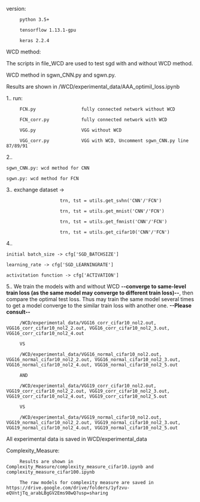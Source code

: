 version: 
         
         python 3.5+

         tensorflow 1.13.1-gpu
         
         keras 2.2.4
         
WCD method:

The scripts in file_WCD are used to test sgd with and without WCD method.

WCD method in sgwn_CNN.py and sgwn.py.

Results are shown in /WCD/experimental_data/AAA_optimil_loss.ipynb

1..  run: 

         FCN.py                 fully connected network without WCD

         FCN_corr.py            fully connected network with WCD
         
         VGG.py                 VGG without WCD
         
         VGG_corr.py            VGG with WCD, Uncomment sgwn_CNN.py line 87/89/91

2..  

    sgwn_CNN.py: wcd method for CNN

    sgwn.py: wcd method for FCN
    
3..  exchange dataset -> 

                        trn, tst = utils.get_svhn('CNN'/'FCN')

                        trn, tst = utils.get_mnist('CNN'/'FCN')
                        
                        trn, tst = utils.get_fmnist('CNN'/'FCN')
                        
                        trn, tst = utils.get_cifar10('CNN'/'FCN')
    
4..  
   
    initial batch_size -> cfg['SGD_BATCHSIZE'] 

    learning_rate -> cfg['SGD_LEARNINGRATE']

    activitation function -> cfg['ACTIVATION']
    
5.. We train the models with and without WCD **--converge to same-level train loss (as the same model may converge to different train loss)--**, then compare the optimal test loss. Thus may train the same model several times to get a model converge to the similar train loss with another one. **--Please consult--**

         /WCD/experimental_data/VGG16_corr_cifar10_nol2.out, VGG16_corr_cifar10_nol2_2.out, VGG16_corr_cifar10_nol2_3.out, VGG16_corr_cifar10_nol2_4.out  

         VS  

         /WCD/experimental_data/VGG16_normal_cifar10_nol2.out, VGG16_normal_cifar10_nol2_2.out, VGG16_normal_cifar10_nol2_3.out, VGG16_normal_cifar10_nol2_4.out, VGG16_normal_cifar10_nol2_5.out
         
         AND
         
         /WCD/experimental_data/VGG19_corr_cifar10_nol2.out, VGG19_corr_cifar10_nol2_2.out, VGG19_corr_cifar10_nol2_3.out, VGG19_corr_cifar10_nol2_4.out, VGG19_corr_cifar10_nol2_5.out
         
         VS
         
         /WCD/experimental_data/VGG19_normal_cifar10_nol2.out, VGG19_normal_cifar10_nol2_2.out, VGG19_normal_cifar10_nol2_3.out, VGG19_normal_cifar10_nol2_4.out, VGG19_normal_cifar10_nol2_5.out
         

All experimental data is saved in WCD/experimental_data     


Complexity_Measure:

         Results are shown in Complexity_Measure/complexity_measure_cifar10.ipynb and complexity_measure_cifar100.ipynb

         The raw models for complexity measure are saved in https://drive.google.com/drive/folders/1yfzvu-eQVntjTq_arabLBgGV2Ems98wQ?usp=sharing
